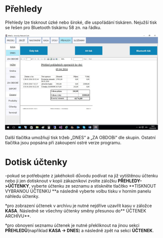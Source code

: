 # Přehledy

Přehledy lze tisknout úzké nebo široké, dle uspořádání tiskáren. Nejužší tisk se řešen pro Bluetooth tiskárnu 58 zn. na řádku.

![Přehledy](img/report.png)

Další tlačítka umožňují tisk tržeb „DNES“ a „ZA OBDOBí“ dle skupin. Ostatní tlačítka jsou popsána  při zakoupení ostré verze programu.



# Dotisk účtenky

-pokud se potřebujete z jakéhokoli důvodu podívat na již vytištěnou účtenku nebo ji jen dotisknout v kopii zákazníkovi zvolte záložku **PŘEHLEDY-&gt;ÚČTENKY**, vyberte účtenku ze seznamu a stiskněte tlačítko **TISKNOUT VYBRANOU ÚČTENKU **a následně vyberte volbu tisku v horním panelu náhledu účtenky.



\*pro zobrazení účtenek v archívu je nutné nejdříve uzavřít kasu v záložce **KASA**. Následně se všechny účtenky směny přesunou do** ÚČTENEK ARCHÍVU**.

\*pro obnovení seznamu účtenek je nutné překliknout na jinou sekci **PŘEHLEDŮ**\(například **KASA -&gt; DNES**\) a následně zpět na sekci **ÚČTENEK**.



